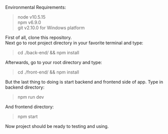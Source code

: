 Environmental Requirements: </br>
> node v10.5.15 <br>
> npm v6.9.0 <br>
> git v2.10.0 for Windows platform

First of all, clone this repository. <br> 
Next go to root project directory in your favorite terminal and type: <br>
> cd ./back-end/ && npm install <br>

Afterwards, go to your root directory and type:
> cd ./front-end/ && npm install <br>

But the last thing to doing is start backend and frontend side of app.
Type in backend directory:
> npm run dev <br>

And frontend directory:
> npm start <br>

Now project should be ready to testing and using.
